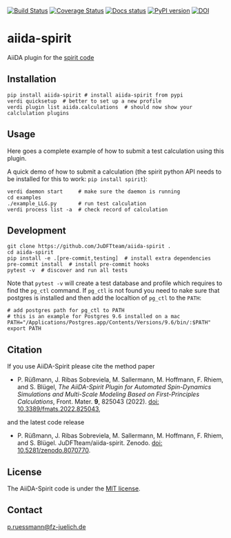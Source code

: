 [![Build Status](https://github.com/JuDFTteam/aiida-spirit/workflows/ci/badge.svg?branch=master)](https://github.com/JuDFTteam/aiida-spirit/actions)
[![Coverage Status](https://codecov.io/gh/JuDFTteam/aiida-spirit/branch/main/graph/badge.svg?token=F7ISM4558S)](https://codecov.io/gh/JuDFTteam/aiida-spirit)
[![Docs status](https://readthedocs.org/projects/aiida-spirit/badge)](http://aiida-spirit.readthedocs.io/)
[![PyPI version](https://badge.fury.io/py/aiida-spirit.svg)](https://badge.fury.io/py/aiida-spirit)
[![DOI](https://zenodo.org/badge/364820045.svg)](https://zenodo.org/badge/latestdoi/364820045)

# aiida-spirit

AiiDA plugin for the [spirit code](http://spirit-code.github.io/)


## Installation

```shell
pip install aiida-spirit # install aiida-spirit from pypi
verdi quicksetup  # better to set up a new profile
verdi plugin list aiida.calculations  # should now show your calclulation plugins
```


## Usage

Here goes a complete example of how to submit a test calculation using this plugin.

A quick demo of how to submit a calculation (the spirit python API needs to be installed for this to work: `pip install spirit`):
```shell
verdi daemon start     # make sure the daemon is running
cd examples
./example_LLG.py       # run test calculation
verdi process list -a  # check record of calculation
```

## Development

```shell
git clone https://github.com/JuDFTteam/aiida-spirit .
cd aiida-spirit
pip install -e .[pre-commit,testing]  # install extra dependencies
pre-commit install  # install pre-commit hooks
pytest -v  # discover and run all tests
```

Note that `pytest -v` will create a test database and profile which requires to find the `pg_ctl` command.
If `pg_ctl` is not found you need to nake sure that postgres is installed and then add the localtion of
`pg_ctl` to the `PATH`:
```
# add postgres path for pg_ctl to PATH
# this is an example for Postgres 9.6 installed on a mac
PATH="/Applications/Postgres.app/Contents/Versions/9.6/bin/:$PATH"
export PATH
```

## Citation

If you use AiiDA-Spirit please cite the method paper
 - P. Rüßmann, J. Ribas Sobreviela, M. Sallermann, M. Hoffmann, F. Rhiem, and S. Blügel, *The AiiDA-Spirit Plugin for Automated Spin-Dynamics Simulations and Multi-Scale Modeling Based on First-Principles Calculations*, Front. Mater. **9**, 825043 (2022). [doi: 10.3389/fmats.2022.825043](https://doi.org/10.3389/fmats.2022.825043),

 and the latest code release
 - P. Rüßmann, J. Ribas Sobreviela, M. Sallermann, M. Hoffmann, F. Rhiem, and S. Blügel. JuDFTteam/aiida-spirit. Zenodo. [doi: 10.5281/zenodo.8070770](https://doi.org/10.5281/zenodo.8070770).

## License

The AiiDA-Spirit code is under the [MIT license](LICENSE).

## Contact

p.ruessmann@fz-juelich.de
